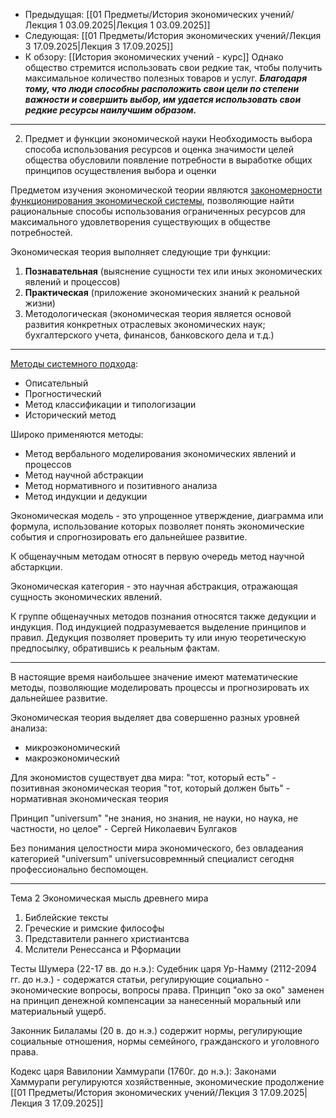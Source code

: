 - Предыдущая: [[01 Предметы/История экономических учений/Лекция 1 03.09.2025|Лекция 1 03.09.2025]]
- Следующая: [[01 Предметы/История экономических учений/Лекция 3 17.09.2025|Лекция 3 17.09.2025]]
- К обзору: [[История экономических учений - курс]]
Однако общество стремится использовать свои редкие так, чтобы получить максимальное количество полезных товаров и услуг.
***Благодаря тому, что люди способны расположить свои цели по степени важности и совершить выбор, им удается использовать свои редкие ресурсы наилучшим образом.***

---

2. Предмет и функции экономической науки
 Необходимость выбора способа использования ресурсов и оценка значимости целей общества обусловили появление потребности в выработке общих принципов осуществления выбора и оценки

Предметом изучения экономической теории являются <u>закономерности функционирования экономической системы</u>, позволяющие найти рациональные способы использования ограниченных ресурсов для максимального удовлетворения существующих в обществе потребностей.

Экономическая теория выполняет следующие три функции:
1. **Познавательная** (выяснение сущности тех или иных экономических явлений и процессов)
2. **Практическая** (приложение экономических знаний к реальной жизни)
3. Методологическая (экономическая теория является основой развития конкретных отраслевых экономических наук; бухгалтерского учета, финансов, банковского дела и т.д.)
 ---
 <u>Методы системного подхода</u>:
 - Описательный
 - Прогностический 
 - Метод классификации и типологизации
 - Исторический метод 

Широко применяются методы:
- Метод вербального моделирования экономических явлений и процессов
- Метод научной абстракции
- Метод нормативного и позитивного анализа
- Метод индукции и дедукции

Экономическая модель - это упрощенное утверждение, диаграмма или формула, использование которых позволяет понять экономические события и спрогнозировать его дальнейшее развитие.



К общенаучным методам относят в первую очередь метод научной абстаркции. 

Экономическая категория - это научная абстракция, отражающая сущность экономических явлений.

К группе общенаучных методов познания относятся также дедукции и индукция. 
Под индукцией подразумевается выделение принципов и правил. 
Дедукция позволяет проверить ту или иную теоретическую предпосылку, обратившись к реальным фактам.

---
В настоящие время наибольшее значение имеют математические методы, позволяющие моделировать процессы и прогнозировать их дальнейшее развитие. 

Экономическая теория выделяет два совершенно разных уровней анализа:
- микроэкономический 
- макроэкономический

Для экономистов существует два мира: 
"тот, который есть" - позитивная экономическая теория
"тот, который должен быть" - нормативная экономическая теория 

Принцип "universum"
"не знания, но знания, не науки, но наука, не частности, но целое" - Сергей Николаевич Булгаков

Без понимания целостности мира экономического, без овладеания категорией "universum" universuсовремнный специалист сегодня профессионально беспомощен.

---

Тема 2 
Экономическая мысль древнего мира
1. Библейские тексты
2. Греческие и римские философы
3. Представители раннего христиантсва
4. Мслители Ренессанса и Рформации 

Тесты Шумера (22-17 вв. до н.э.):
Судебник царя Ур-Намму (2112-2094 гг. до н.э.) - содержатся статьи, регулирующие социально - экономические вопросы, вопросы права. Принцип "око за око" заменен на принцип денежной компенсации за нанесенный моральный или материальный ущерб.

Законник Билаламы (20 в. до н.э.)
содержит нормы, регулирующие социальные отношения, нормы семейного, гражданского и уголовного права.

Кодекс царя Вавилонии Хаммурапи (1760г. до н.э.):
Законами Хаммурапи регулируются хозяйственные, экономические 
продолжение [[01 Предметы/История экономических учений/Лекция 3 17.09.2025|Лекция 3 17.09.2025]]
